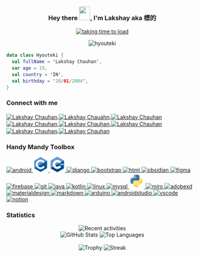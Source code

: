 <h3 align="center"> Hey there <img src="https://github.com/TheDudeThatCode/TheDudeThatCode/blob/master/Assets/Hi.gif" height="36px" width="29px">, I'm Lakshay aka 標的 </h3>

<p align="center">
<a href="https://github.com/Hyouteki" target="blank"> <img src="https://readme-typing-svg.herokuapp.com?color=7DF9FF&width=380&height=45&lines=Android+Developer;Manga+Enthusiast;Recreational+Programmer;Nice+To+Meet+You+🙃&style=bold&center=true" alt="taking time to load" /></a>
</p>

<p align="center"> <img src="https://komarev.com/ghpvc/?username=hyouteki&label=Profile%20views&color=301930&style=for-the-badge" alt="hyouteki" /> </p>

```kotlin
data class Hyouteki {
  val fullName = 'Lakshay Chauhan',
  var age = 19,
  val country = 'IN',
  val birthday = '28/01/2004',
}
```

### Connect with me

<a href="https://leetcode.com/lakshay21060/" target="blank">
<img align="center" src="https://raw.githubusercontent.com/rahuldkjain/github-profile-readme-generator/master/src/images/icons/Social/leet-code.svg" alt="Lakshay Chauhan" height="30" width="40" />
</a>
<a href="https://www.reddit.com/user/LuckyDGreat" target="blank">
<img align="center" src="https://cdn.icon-icons.com/icons2/673/PNG/512/reddit_icon-icons.com_60458.png" alt="Lakshay Chauahn" height="36" width="36" /> 
</a>
<a href="https://www.linkedin.com/in/lakshay-chauhan-319200239/" target="blank">
<img align="center" src="https://cdn-icons-png.flaticon.com/128/3128/3128329.png" alt="Lakshay Chauhan" height="36" width="36" />
</a>
<a href="https://www.instagram.com/mainlakshayhoon/" target="blank">
<img align="center" src="https://cdn.icon-icons.com/icons2/836/PNG/512/Instagram_icon-icons.com_66804.png" alt="Lakshay Chauhan" height="36" width="36" />
</a>
<a href="https://discord.gg/Nosferatu#0125" target="blank">
<img align="center" src="https://cdn.icon-icons.com/icons2/3132/PNG/512/discord_social_network_communication_interaction_message_icon_192260.png" alt="Lakshay Chauhan" height="40" width="38" />
</a>
<a href="https://hyouteki.github.io/me/" target="blank">
<img align="center" src="https://cdn.icon-icons.com/icons2/403/PNG/512/cloud_40534.png" alt="Lakshay Chauhan" height="40" width="38" />
</a>
<a href="https://www.youtube.com/@hyoutek1" target="blank">
<img align="center" src="https://cdn-icons-png.flaticon.com/128/889/889161.png" alt="Lakshay Chauhan" height="40" width="38" />
</a>
<a href="mailto:lakshay21060@iiitd.ac.in" target="blank">
<img align="center" src="https://cdn-icons-png.flaticon.com/128/732/732200.png" alt="Lakshay Chauhan" height="40" width="38" />
</a>

### Handy Mandy Toolbox
<p align="left"> 
<a href="https://developer.android.com" target="_blank" rel="noreferrer"> 
<img src="https://cdn.icon-icons.com/icons2/640/PNG/512/android-robot-figure-avatar-brand_icon-icons.com_59128.png" alt="android" width="40" height="40"/> 
</a>
<a href="https://www.cprogramming.com/" target="_blank" rel="noreferrer"> 
<img src="https://raw.githubusercontent.com/devicons/devicon/master/icons/c/c-original.svg" alt="c" width="40" height="40"/> 
</a>
<a href="https://www.w3schools.com/cpp/" target="_blank" rel="noreferrer"> 
<img src="https://raw.githubusercontent.com/devicons/devicon/master/icons/cplusplus/cplusplus-original.svg" alt="cplusplus" width="40" height="40"/> 
</a>
<a href="https://www.djangoproject.com/" target="_blank" rel="noreferrer"> 
<img src="https://icons-for-free.com/iconfiles/png/512/vscode+icons+type+django-1324451277244670707.png" alt="django" width="40" height="40"/> 
</a>
<a href="https://getbootstrap.com/" target="_blank" rel="noreferrer"> 
<img src="https://upload.vectorlogo.zone/logos/getbootstrap/images/987f8f6c-263a-47b1-a85d-853cfca215d9.svg" alt="bootstrap" width="40" height="40"/> 
</a>
<a href="https://htmlreference.io/" target="_blank" rel="noreferrer"> 
<img src="https://cdn.icon-icons.com/icons2/2107/PNG/512/file_type_html_icon_130541.png" alt="html" width="40" height="40"/> 
</a>
<a href="https://obsidian.md/" target="_blank" rel="noreferrer"> 
<img src="https://github.com/gilbarbara/logos/blob/main/logos/obsidian-icon.svg" alt="obsidian" width="40" height="40"/> 
</a>
<a href="https://www.figma.com/" target="_blank" rel="noreferrer"> 
<img src="https://www.vectorlogo.zone/logos/figma/figma-icon.svg" alt="figma" width="40" height="40"/> 
</a>
<a href="https://firebase.google.com/" target="_blank" rel="noreferrer"> 
<img src="https://www.vectorlogo.zone/logos/firebase/firebase-icon.svg" alt="firebase" width="40" height="40"/> 
</a>
<a href="https://git-scm.com/" target="_blank" rel="noreferrer"> 
<img src="https://www.vectorlogo.zone/logos/git-scm/git-scm-icon.svg" alt="git" width="40" height="40"/> 
</a>
<a href="https://www.java.com" target="_blank" rel="noreferrer"> 
<img src="https://cdn-icons-png.flaticon.com/512/1387/1387539.png" alt="java" width="40" height="40"/> 
</a>
<a href="https://kotlinlang.org" target="_blank" rel="noreferrer"> 
<img src="https://cdn.icon-icons.com/icons2/2107/PNG/512/file_type_kotlin_icon_130487.png" alt="kotlin" width="40" height="40"/> 
</a>
<a href="https://www.linux.org/" target="_blank" rel="noreferrer"> 
<img src="https://cdn-icons-png.flaticon.com/512/546/546049.png" alt="linux" width="40" height="40"/> 
</a>
<a href="https://www.mysql.com/" target="_blank" rel="noreferrer"> 
<img src="https://cdn.icon-icons.com/icons2/1381/PNG/512/mysqlworkbench_93532.png" alt="mysql" width="40" height="40"/> 
</a>
<a href="https://www.python.org" target="_blank" rel="noreferrer"> 
<img src="https://raw.githubusercontent.com/devicons/devicon/master/icons/python/python-original.svg" alt="python" width="40" height="40"/>
</a>
<a href="https://miro.com" target="_blank" rel="noreferrer"> 
<img src="https://files.readme.io/17d4a23-miro-logo-color-square.png" alt="miro" width="40" height="40"/> 
</a>
<a href="https://helpx.adobe.com/in/support/xd.html" target="_blank" rel="noreferrer"> 
<img src="https://upload.wikimedia.org/wikipedia/commons/thumb/c/c2/Adobe_XD_CC_icon.svg/512px-Adobe_XD_CC_icon.svg.png?20210729021535" alt="adobexd" width="40" height="40"/> 
</a>
<a href="https://m3.material.io/" target="_blank" rel="noreferrer"> 
<img src="https://cdn.icon-icons.com/icons2/3053/PNG/512/material_palette_generator_macos_bigsur_icon_189469.png" alt="materialdesign" width="40" height="40"/> 
</a>
<a href="https://www.markdownguide.org/" target="_blank" rel="noreferrer"> 
<img src="https://cdn.icon-icons.com/icons2/2699/PNG/512/markdown_here_logo_icon_169967.png" alt="markdown" width="40" height="40"/>
</a>
<a href="https://www.arduino.cc/" target="_blank" rel="noreferrer">
<img src="https://cdn.worldvectorlogo.com/logos/arduino-1.svg" alt="arduino" width="40" height="40"/>
</a>
<a href="https://developer.android.com/studio?gclsrc=ds&gclsrc=ds" target="_blank" rel="noreferrer">
<img src="https://cdn.icon-icons.com/icons2/3053/PNG/512/android_studio_alt_macos_bigsur_icon_190394.png" alt="androidstudio" width="40" height="40"/>
</a>
<a href="https://code.visualstudio.com/" target="_blank" rel="noreferrer">
<img src="https://cdn.icon-icons.com/icons2/2107/PNG/512/file_type_vscode_icon_130084.png" alt="vscode" width="40" height="40"/> 
</a>
<a href="https://code.visualstudio.com/" target="_blank" rel="noreferrer">
<img src="https://cdn.icon-icons.com/icons2/3685/PNG/512/notion_logo_icon_229291.png" alt="notion" width="40" height="40"/> 
</a>

### Statistics
<p align="center">
<img src ="https://github-readme-activity-graph.vercel.app/graph?username=Hyouteki&theme=tokyo-night&show_icons=true&size_weight=0.5&count_weight=0.5&bg_color=00000000&hide_border=true&text_color=C4DBE0&title_color=34E6F2&icon_color=34E6F2" alt="Recent activities" height="50%" width="auto"><br>
<img src ="https://github-readme-stats.vercel.app/api?username=hyouteki&show_icons=true&theme=tokyonight&bg_color=00000000&hide_border=true&text_color=C4DBE0&title_color=34E6F2&icon_color=34E6F2" alt="GitHub Stats" height="50%" width="auto">
<img src ="https://github-readme-stats.vercel.app/api/top-langs/?username=hyouteki&theme=tokyonight&layout=compact&size_weight=0.5&count_weight=0.5&bg_color=00000000&hide_border=true&text_color=C4DBE0&title_color=34E6F2&icon_color=34E6F2" alt="Top Languages" height="50%" width="auto"><br><br>
<img src ="https://github-profile-trophy.vercel.app/?username=hyouteki&theme=tokyonight&no-frame=true&column=4&margin-w=5&margin-h=5" alt="Trophy" height="50%" width="auto">
<img src ="https://github-readme-streak-stats.herokuapp.com/?user=hyouteki&theme=tokyonight&show_icons=true&size_weight=0.5&count_weight=0.5&bg_color=00000000&hide_border=true&text_color=C4DBE0&title_color=34E6F2&icon_color=34E6F2" alt="Streak" height="50%" width="auto">
</p>
